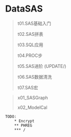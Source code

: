 # DataSAS

> t01.SAS基础入门
>
> t02.SAS拼表
>
> t03.SQL应用
>
> t04.PROC步
>
> t05.SAS进阶 (UPDATE/)
>
> t06.SAS数据清洗
>
> t07.SAS宏
>

> x01_SASGraph
>
> x02_ModelCal
>

```
TODO:
    * Encrypt
    ** PHREG
    *** /
```

